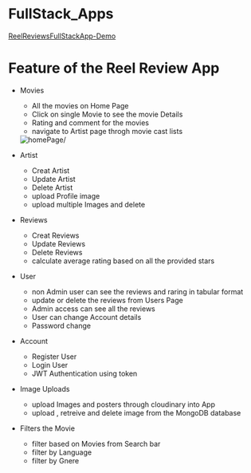 
# FullStack_Apps
<a href = "https://reelreviewapp.onrender.com"> ReelReviewsFullStackApp-Demo</a>
# Feature of the Reel Review App

- Movies

  - All the movies on Home Page
  - Click on single Movie to see the movie Details
  - Rating and comment for the movies
  - navigate to Artist page throgh movie cast lists
  <img src="/home1.png" alt= homePage/>

- Artist

  - Creat Artist
  - Update Artist
  - Delete Artist
  - upload Profile image
  - upload multiple Images and delete

- Reviews

  - Creat Reviews
  - Update Reviews
  - Delete Reviews
  - calculate average rating based on all the provided stars

- User

  - non Admin user can see the reviews and raring in tabular format
  - update or delete the reviews from Users Page
  - Admin access can see all the reviews
  - User can change Account details
  - Password change

- Account

  - Register User
  - Login User
  - JWT Authentication using token

- Image Uploads
  - upload Images and posters through cloudinary into App
  - upload , retreive and delete image from the MongoDB database

- Filters the Movie
  - filter based on Movies from Search bar
  - filter by Language
  - filter by Gnere

